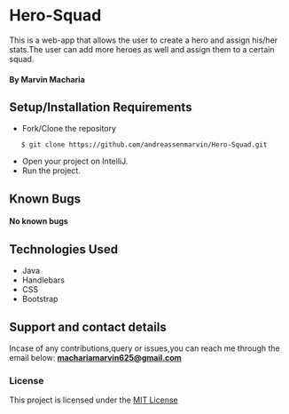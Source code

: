# Hero-Squad
This is a web-app that allows the user to create a hero and assign his/her stats.The user can add more heroes as well and assign them to a certain squad.

#### By **Marvin Macharia**
## Setup/Installation Requirements
* Fork/Clone the repository
```
   $ git clone https://github.com/andreassenmarvin/Hero-Squad.git
```
* Open your project on IntelliJ.
* Run the project.

## Known Bugs
#### No known bugs
## Technologies Used
* Java
* Handlebars
* CSS
* Bootstrap
## Support and contact details
Incase of any contributions,query or issues,you can reach me through the email below:
**machariamarvin625@gmail.com**
### License 
This project is licensed under the [MIT License](https://github.com/andreassenmarvin/Hero-Squad/blob/master/LICENSE)
